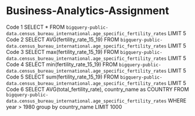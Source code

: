 # Business-Analytics-Assignment
Code 1
SELECT *  FROM `bigquery-public-data.census_bureau_international.age_specific_fertility_rates` LIMIT 5
Code 2
SELECT AVG(fertility_rate_15_19)  FROM `bigquery-public-data.census_bureau_international.age_specific_fertility_rates` LIMIT 5
Code 3
SELECT max(fertility_rate_15_19)  FROM `bigquery-public-data.census_bureau_international.age_specific_fertility_rates` LIMIT 5
Code 4
SELECT min(fertility_rate_15_19)  FROM `bigquery-public-data.census_bureau_international.age_specific_fertility_rates` LIMIT 5
Code 5
SELECT sum(fertility_rate_15_19)  FROM `bigquery-public-data.census_bureau_international.age_specific_fertility_rates` LIMIT 5
Code 6
SELECT AVG(total_fertility_rate), country_name as COUNTRY  FROM `bigquery-public-data.census_bureau_international.age_specific_fertility_rates` 
WHERE year > 1980
group by country_name
LIMIT 1000
